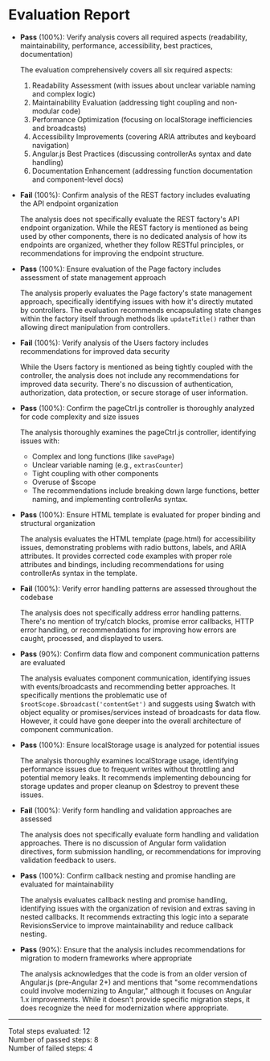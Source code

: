# Evaluation Report

- **Pass** (100%): Verify analysis covers all required aspects (readability, maintainability, performance, accessibility, best practices, documentation)
  
  The evaluation comprehensively covers all six required aspects:
  1. Readability Assessment (with issues about unclear variable naming and complex logic)
  2. Maintainability Evaluation (addressing tight coupling and non-modular code)
  3. Performance Optimization (focusing on localStorage inefficiencies and broadcasts)
  4. Accessibility Improvements (covering ARIA attributes and keyboard navigation)
  5. Angular.js Best Practices (discussing controllerAs syntax and date handling)
  6. Documentation Enhancement (addressing function documentation and component-level docs)

- **Fail** (100%): Confirm analysis of the REST factory includes evaluating the API endpoint organization
  
  The analysis does not specifically evaluate the REST factory's API endpoint organization. While the REST factory is mentioned as being used by other components, there is no dedicated analysis of how its endpoints are organized, whether they follow RESTful principles, or recommendations for improving the endpoint structure.

- **Pass** (100%): Ensure evaluation of the Page factory includes assessment of state management approach
  
  The analysis properly evaluates the Page factory's state management approach, specifically identifying issues with how it's directly mutated by controllers. The evaluation recommends encapsulating state changes within the factory itself through methods like `updateTitle()` rather than allowing direct manipulation from controllers.

- **Fail** (100%): Verify analysis of the Users factory includes recommendations for improved data security
  
  While the Users factory is mentioned as being tightly coupled with the controller, the analysis does not include any recommendations for improved data security. There's no discussion of authentication, authorization, data protection, or secure storage of user information.

- **Pass** (100%): Confirm the pageCtrl.js controller is thoroughly analyzed for code complexity and size issues
  
  The analysis thoroughly examines the pageCtrl.js controller, identifying issues with:
  - Complex and long functions (like `savePage`)
  - Unclear variable naming (e.g., `extrasCounter`)
  - Tight coupling with other components
  - Overuse of $scope
  - The recommendations include breaking down large functions, better naming, and implementing controllerAs syntax.

- **Pass** (100%): Ensure HTML template is evaluated for proper binding and structural organization
  
  The analysis evaluates the HTML template (page.html) for accessibility issues, demonstrating problems with radio buttons, labels, and ARIA attributes. It provides corrected code examples with proper role attributes and bindings, including recommendations for using controllerAs syntax in the template.

- **Fail** (100%): Verify error handling patterns are assessed throughout the codebase
  
  The analysis does not specifically address error handling patterns. There's no mention of try/catch blocks, promise error callbacks, HTTP error handling, or recommendations for improving how errors are caught, processed, and displayed to users.

- **Pass** (90%): Confirm data flow and component communication patterns are evaluated
  
  The analysis evaluates component communication, identifying issues with events/broadcasts and recommending better approaches. It specifically mentions the problematic use of `$rootScope.$broadcast('contentGet')` and suggests using $watch with object equality or promises/services instead of broadcasts for data flow. However, it could have gone deeper into the overall architecture of component communication.

- **Pass** (100%): Ensure localStorage usage is analyzed for potential issues
  
  The analysis thoroughly examines localStorage usage, identifying performance issues due to frequent writes without throttling and potential memory leaks. It recommends implementing debouncing for storage updates and proper cleanup on $destroy to prevent these issues.

- **Fail** (100%): Verify form handling and validation approaches are assessed
  
  The analysis does not specifically evaluate form handling and validation approaches. There is no discussion of Angular form validation directives, form submission handling, or recommendations for improving validation feedback to users.

- **Pass** (100%): Confirm callback nesting and promise handling are evaluated for maintainability
  
  The analysis evaluates callback nesting and promise handling, identifying issues with the organization of revision and extras saving in nested callbacks. It recommends extracting this logic into a separate RevisionsService to improve maintainability and reduce callback nesting.

- **Pass** (90%): Ensure that the analysis includes recommendations for migration to modern frameworks where appropriate
  
  The analysis acknowledges that the code is from an older version of Angular.js (pre-Angular 2+) and mentions that "some recommendations could involve modernizing to Angular," although it focuses on Angular 1.x improvements. While it doesn't provide specific migration steps, it does recognize the need for modernization where appropriate.

---

Total steps evaluated: 12  
Number of passed steps: 8  
Number of failed steps: 4